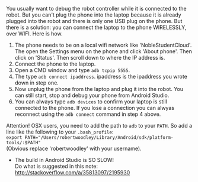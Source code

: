 You usually want to debug the robot controller while it is connected to the robot. But you can't plug the phone into the laptop because it is already plugged into the robot and there is only one USB plug on the phone. But there is a solution: you can connect the laptop to the phone WIRELESSLY, over WIFI. Here is how.
 1. The phone needs to be on a local wifi network like 'NobleStudentCloud'. The open the Settings menu on the phone and click 'About phone'. Then click on 'Status'. Then scroll down to where the IP address is.
 2. Connect the phone to the laptop.
 3. Open a CMD window and type `adb tcpip 5555`.
 4. The type `adb connect ipaddress`. ipaddress is the ipaddress you wrote down in step one.
 5. Now unplug the phone from the laptop and plug it into the robot. You can still start, stop and debug your phone from Android Studio.
 6. You can always type `adb devices` to confirm your laptop is still connected to the phone. If you lose a connection you can alwyas reconnect using the `adb connect` command in step 4 above.

Attention! OSX users, you need to add the path to `adb` to your `PATH`. So add a line like the following to your `.bash_profile`:   
 `export PATH="/Users/robertwoodley/Library/Android/sdk/platform-tools/:$PATH"`   
(Obvious replace 'robertwoodley' with your username).

- The build in Android Studio is SO SLOW!   
Do what is suggested in this note: http://stackoverflow.com/a/35813097/2195930

